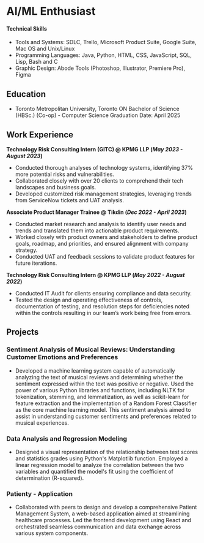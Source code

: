 # AI/ML Enthusiast

#### Technical Skills
- Tools and Systems: SDLC, Trello, Microsoft Product Suite, Google Suite, Mac OS and Unix/Linux
- Programming Languages: Java, Python, HTML, CSS, JavaScript, SQL, Lisp, Bash and C
- Graphic Design: Abode Tools (Photoshop, Illustrator, Premiere Pro), Figma

## Education
- Toronto Metropolitan University, Toronto ON
    Bachelor of Science (HBSc.) (Co-op) - Computer Science
    Graduation Date: April 2025

## Work Experience
**Technology Risk Consulting Intern (GITC) @ KPMG LLP (_May 2023 - August 2023_)**
- Conducted thorough analyses of technology systems, identifying 37% more potential risks and vulnerabilities.
- Collaborated closely with over 20 clients to comprehend their tech landscapes and business goals.
- Developed customized risk management strategies, leveraging trends from ServiceNow tickets and UAT analysis.

**Associate Product Manager Trainee @ Tikdin (_Dec 2022 - April 2023_)**
- Conducted market research and analysis to identify user needs and trends and translated them into actionable product requirements.
- Worked closely with product owners and stakeholders to define product goals, roadmap, and priorities, and ensured alignment with company strategy.
- Conducted UAT and feedback sessions to validate product features for future iterations.

**Technology Risk Consulting Intern @ KPMG LLP (_May 2022 - August 2022_)**
- Conducted IT Audit for clients ensuring compliance and data security.
- Tested the design and operating effectiveness of controls, documentation of testing, and resolution steps for deficiencies noted within the controls resulting in our team’s work being free from errors.

## Projects

### Sentiment Analysis of Musical Reviews: Understanding Customer Emotions and Preferences
- Developed a machine learning system capable of automatically analyzing the text of musical reviews and determining whether the sentiment expressed within the text was positive or negative. Used the power of various Python libraries and functions, including NLTK for tokenization, stemming, and lemmatization, as well as scikit-learn for feature extraction and the implementation of a Random Forest Classifier as the core machine learning model. This sentiment analysis aimed to assist in understanding customer sentiments and preferences related to musical experiences.

### Data Analysis and Regression Modeling
- Designed a visual representation of the relationship between test scores and statistics grades using Python's Matplotlib function. Employed a linear regression model to analyze the correlation between the two variables and quantified the model's fit using the coefficient of determination (R-squared).

### Patienty - Application
- Collaborated with peers to design and develop a comprehensive Patient Management System, a web-based application aimed at streamlining healthcare processes. Led the frontend development using React and orchestrated seamless communication and data exchange across various system components.

